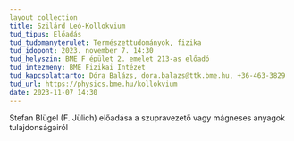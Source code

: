 ```yaml
---
layout collection
title: Szilárd Leó-Kollokvium
tud_tipus: Előadás
tud_tudomanyterulet: Természettudományok, fizika
tud_idopont: 2023. november 7. 14:30
tud_helyszin: BME F épület 2. emelet 213-as előadó
tud_intezmeny: BME Fizikai Intézet
tud_kapcsolattarto: Dóra Balázs, dora.balazs@ttk.bme.hu, +36-463-3829
tud_url: https://physics.bme.hu/kollokvium
date: 2023-11-07 14:30
---
```

Stefan Blügel (F. Jülich) előadása a szupravezető vagy mágneses anyagok tulajdonságairól